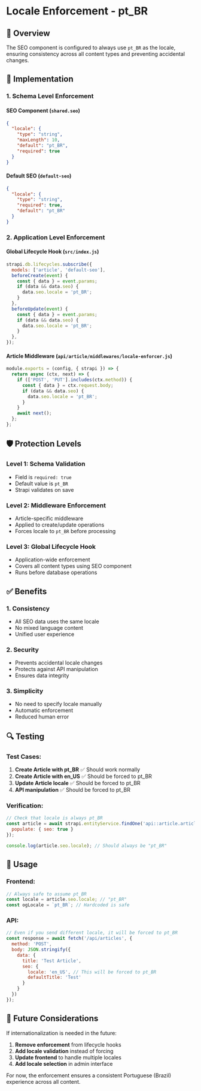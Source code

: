 # Locale Enforcement - pt_BR

## 🎯 Overview

The SEO component is configured to always use `pt_BR` as the locale, ensuring consistency across all content types and preventing accidental changes.

## 🔧 Implementation

### **1. Schema Level Enforcement**

#### **SEO Component (`shared.seo`)**
```json
{
  "locale": {
    "type": "string",
    "maxLength": 10,
    "default": "pt_BR",
    "required": true
  }
}
```

#### **Default SEO (`default-seo`)**
```json
{
  "locale": {
    "type": "string",
    "required": true,
    "default": "pt_BR"
  }
}
```

### **2. Application Level Enforcement**

#### **Global Lifecycle Hook (`src/index.js`)**
```javascript
strapi.db.lifecycles.subscribe({
  models: ['article', 'default-seo'],
  beforeCreate(event) {
    const { data } = event.params;
    if (data && data.seo) {
      data.seo.locale = 'pt_BR';
    }
  },
  beforeUpdate(event) {
    const { data } = event.params;
    if (data && data.seo) {
      data.seo.locale = 'pt_BR';
    }
  },
});
```

#### **Article Middleware (`api/article/middlewares/locale-enforcer.js`)**
```javascript
module.exports = (config, { strapi }) => {
  return async (ctx, next) => {
    if (['POST', 'PUT'].includes(ctx.method)) {
      const { data } = ctx.request.body;
      if (data && data.seo) {
        data.seo.locale = 'pt_BR';
      }
    }
    await next();
  };
};
```

## 🛡️ Protection Levels

### **Level 1: Schema Validation**
- Field is `required: true`
- Default value is `pt_BR`
- Strapi validates on save

### **Level 2: Middleware Enforcement**
- Article-specific middleware
- Applied to create/update operations
- Forces locale to `pt_BR` before processing

### **Level 3: Global Lifecycle Hook**
- Application-wide enforcement
- Covers all content types using SEO component
- Runs before database operations

## ✅ Benefits

### **1. Consistency**
- All SEO data uses the same locale
- No mixed language content
- Unified user experience

### **2. Security**
- Prevents accidental locale changes
- Protects against API manipulation
- Ensures data integrity

### **3. Simplicity**
- No need to specify locale manually
- Automatic enforcement
- Reduced human error

## 🔍 Testing

### **Test Cases:**
1. **Create Article with pt_BR** ✅ Should work normally
2. **Create Article with en_US** ✅ Should be forced to pt_BR
3. **Update Article locale** ✅ Should be forced to pt_BR
4. **API manipulation** ✅ Should be forced to pt_BR

### **Verification:**
```javascript
// Check that locale is always pt_BR
const article = await strapi.entityService.findOne('api::article.article', id, {
  populate: { seo: true }
});

console.log(article.seo.locale); // Should always be "pt_BR"
```

## 📝 Usage

### **Frontend:**
```javascript
// Always safe to assume pt_BR
const locale = article.seo.locale; // "pt_BR"
const ogLocale = `pt_BR`; // Hardcoded is safe
```

### **API:**
```javascript
// Even if you send different locale, it will be forced to pt_BR
const response = await fetch('/api/articles', {
  method: 'POST',
  body: JSON.stringify({
    data: {
      title: 'Test Article',
      seo: {
        locale: 'en_US', // This will be forced to pt_BR
        defaultTitle: 'Test'
      }
    }
  })
});
```

## 🚀 Future Considerations

If internationalization is needed in the future:

1. **Remove enforcement** from lifecycle hooks
2. **Add locale validation** instead of forcing
3. **Update frontend** to handle multiple locales
4. **Add locale selection** in admin interface

For now, the enforcement ensures a consistent Portuguese (Brazil) experience across all content.
